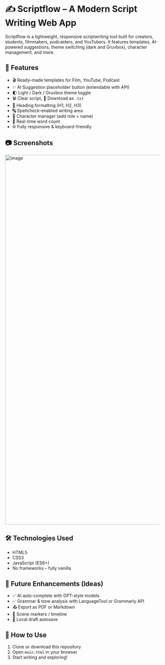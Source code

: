 # ✍️ Scriptflow – A Modern Script Writing Web App

Scriptflow is a lightweight, responsive scriptwriting tool built for creators, students, filmmakers, podcasters, and YouTubers. It features templates, AI-powered suggestions, theme switching (dark and Gruvbox), character management, and more.

## 🚀 Features

- 🎬 Ready-made templates for Film, YouTube, Podcast
- ✨ AI Suggestion placeholder button (extendable with API)
- 🌓 Light / Dark / Gruvbox theme toggle
- 🗑 Clear script, 💾 Download as `.txt`
- 🔡 Heading formatting (H1, H2, H3)
- 🔠 Spellcheck-enabled writing area
- 👥 Character manager (add role + name)
- 🧮 Real-time word count
- 🌐 Fully responsive & keyboard-friendly

## 📷 Screenshots

<img width="1920" height="1200" alt="image" src="https://github.com/user-attachments/assets/5fdebbd7-70a8-461c-86b4-185bdc67af05" />


## 🛠 Technologies Used

- HTML5
- CSS3
- JavaScript (ES6+)
- No frameworks – fully vanilla

## 🧩 Future Enhancements (Ideas)

- ✅ AI auto-complete with GPT-style models
- ✅ Grammar & tone analysis with LanguageTool or Grammarly API
- 📤 Export as PDF or Markdown
- 🔖 Scene markers / timeline
- 💾 Local draft autosave

## 📁 How to Use

1. Clone or download this repository
2. Open `main.html` in your browser
3. Start writing and exploring!


